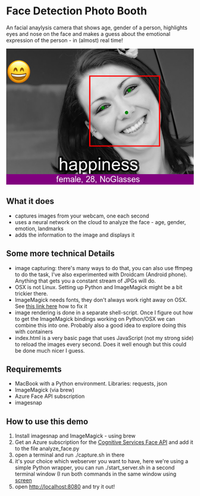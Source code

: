# Face Detection Photo Booth

An facial anaylysis camera that shows age, gender of a person, highlights eyes and nose on the face and makes a guess about the emotional expression of the person - in (almost) real time!

![](https://github.com/u1i/fun-stuff/blob/master/osx-webcam-face-detection/sample.jpg?raw=true)

## What it does

* captures images from your webcam, one each second
* uses a neural network on the cloud to analyze the face - age, gender, emotion, landmarks
* adds the information to the image and displays it

## Some more technical Details

* image capturing: there's many ways to do that, you can also use ffmpeg to do the task, I've also experimented with Droidcam (Android phone). Anything that gets you a constant stream of JPGs will do.
* OSX is not Linux. Setting up Python and ImageMagick might be a bit trickier there.
* ImageMagick needs fonts, they don't always work right away on OSX. See [this link here](http://stackoverflow.com/questions/32421233/imagemagick-fonts-not-found-in-osx) how to fix it
* image rendering is done in a separate shell-script. Once I figure out how to get the ImageMagick bindings working on Python/OSX we can combine this into one. Probably also a good idea to explore doing this with containers
* index.html is a very basic page that uses JavaScript (not my strong side) to reload the images every second. Does it well enough but this could be done much nicer I guess.


## Requirememts
* MacBook with a Python environment. Libraries: requests, json
* ImageMagick (via brew)
* Azure Face API subscription
* imagesnap

## How to use this demo

1. Install imagesnap and ImageMagick - using brew
2. Get an Azure subscription for the [Cognitive Services Face API](https://www.microsoft.com/cognitive-services/en-us/face-api) and add it to the file analyze_face.py
3. open a terminal and run ./capture.sh in there
4. it's your choice which webserver you want to have, here we're using a simple Python wrapper, you can run ./start_server.sh in a second terminal window (I run both commands in the same window using [screen](https://www.gnu.org/software/screen/)
5. open [http://localhost:8080](http://localhost:8080) and try it out!

